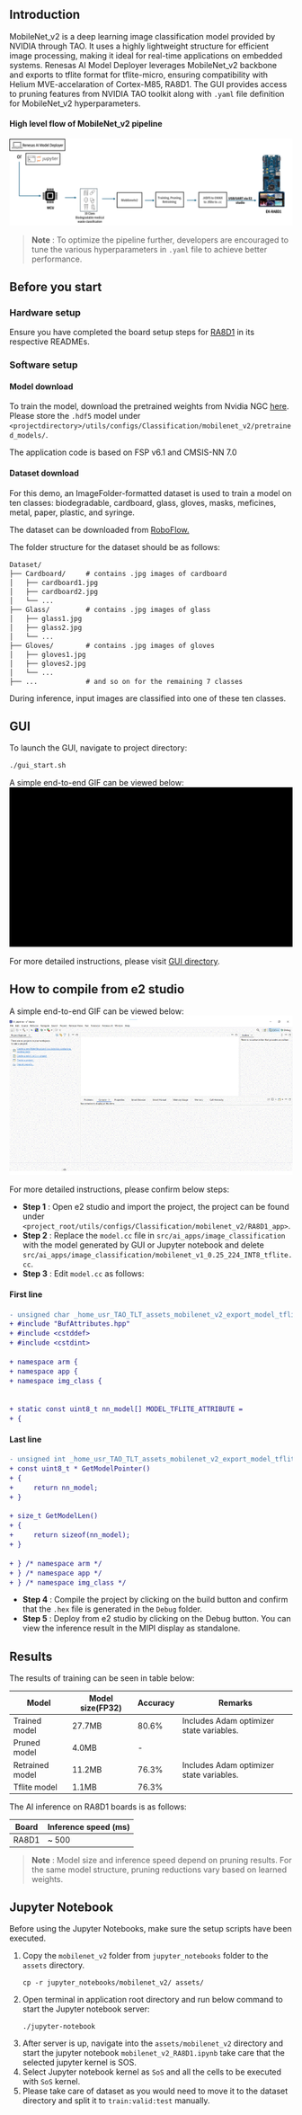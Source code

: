 ## Introduction

MobileNet_v2 is a deep learning image classification model provided by NVIDIA through TAO. It uses a highly lightweight structure for efficient image processing, making it ideal for real-time applications on embedded systems. Renesas AI Model Deployer leverages MobileNet_v2 backbone and exports to tflite format for tflite-micro, ensuring compatibility with Helium MVE-accelaration of Cortex-M85, RA8D1. The GUI provides access to pruning features from NVIDIA TAO toolkit along with `.yaml` file definition for MobileNet_v2 hyperparameters.

#### High level flow of MobileNet_v2 pipeline
![Renesas TAO GUI MobileNet_v2 pipeline](../../docs/assets/MobileNet_v2_workflow.png)


> **Note** : To optimize the pipeline further, developers are encouraged to tune the various hyperparameters in `.yaml` file to achieve better performance.

## Before you start

### Hardware setup 

Ensure you have completed the board setup steps  for [RA8D1](../../board_bringup/ra8d1/readme.md) in its respective READMEs.

### Software setup

#### Model download 
To train the model, download the pretrained weights from Nvidia NGC [here](https://catalog.ngc.nvidia.com/orgs/nvidia/teams/tao/models/pretrained_classification/files?version=mobilenet_v2).   
Please store the `.hdf5` model under `<projectdirectory>/utils/configs/Classification/mobilenet_v2/pretrained_models/`. 

The application code is based on FSP v6.1 and CMSIS-NN 7.0

#### Dataset download

For this demo, an ImageFolder-formatted dataset is used to train a model on ten classes: biodegradable, cardboard, glass, gloves, masks, meficines, metal, paper, plastic, and syringe.

The dataset can be downloaded from [RoboFlow.](https://universe.roboflow.com/gkhang/classification-waste)

The folder structure for the dataset should be as follows:
```
Dataset/
├── Cardboard/     # contains .jpg images of cardboard
│   ├── cardboard1.jpg
│   ├── cardboard2.jpg
│   └── ...
├── Glass/         # contains .jpg images of glass
│   ├── glass1.jpg
│   ├── glass2.jpg
│   └── ...
├── Gloves/        # contains .jpg images of gloves
│   ├── gloves1.jpg
│   ├── gloves2.jpg
│   └── ...
├── ...            # and so on for the remaining 7 classes

```
During inference, input images are classified into one of these ten classes.

## GUI 

To launch the GUI, navigate to project directory:
```bash
./gui_start.sh
```

A simple end-to-end GIF can be viewed below:
![MobileNet_v2 end-to-end](../../docs/assets/MobileNet_v2_GUI_workflow.gif)

For more detailed instructions, please visit [GUI directory](../../gui/readme.md).  

## How to compile from e2 studio
A simple end-to-end GIF can be viewed below:
![e2s end-to-end](../../docs/assets/e2s_workflow.gif)

For more detailed instructions, please confirm below steps:

- **Step 1** : Open e2 studio and import the project, the project can be found under `<project_root/utils/configs/Classification/mobilenet_v2/RA8D1_app>`.
- **Step 2** : Replace the `model.cc` file in `src/ai_apps/image_classification` with the model generated by GUI or Jupyter notebook and delete `src/ai_apps/image_classification/mobilenet_v1_0.25_224_INT8_tflite.cc`.
- **Step 3** : Edit `model.cc` as follows:
#### First line
```diff
- unsigned char _home_usr_TAO_TLT_assets_mobilenet_v2_export_model_tflite[] = {
+ #include "BufAttributes.hpp"
+ #include <cstddef>
+ #include <cstdint>

+ namespace arm {
+ namespace app {
+ namespace img_class {


+ static const uint8_t nn_model[] MODEL_TFLITE_ATTRIBUTE =
+ {
```
#### Last line
```diff
- unsigned int _home_usr_TAO_TLT_assets_mobilenet_v2_export_model_tflite_len = 854848;
+ const uint8_t * GetModelPointer()
+ {
+     return nn_model;
+ }

+ size_t GetModelLen()
+ {
+     return sizeof(nn_model);
+ }

+ } /* namespace arm */
+ } /* namespace app */
+ } /* namespace img_class */
```
- **Step 4** : Compile the project by clicking on the build button and confirm that the `.hex` file is generated in the `Debug` folder.
- **Step 5** : Deploy from e2 studio by clicking on the Debug button. You can view the inference result in the MIPI display as standalone.


## Results

The results of training can be seen in table below:

| Model              | Model size(FP32) | Accuracy | Remarks |
|--------------------|------------------|----------|---------|
| Trained model      | 27.7MB           | 80.6%    | Includes Adam optimizer state variables. |
| Pruned model       | 4.0MB            | -        |                                          |
| Retrained model    | 11.2MB           | 76.3%    | Includes Adam optimizer state variables. |
| Tflite model       | 1.1MB            | 76.3%    |                                          |

The AI inference on RA8D1 boards is as follows:

| Board   | Inference speed (ms) |
|---------|-----------------------|
| RA8D1   | ~ 500                 |

> **Note** : Model size and inference speed depend on pruning results. For the same model structure, pruning reductions vary based on learned weights.

## Jupyter Notebook
Before using the Jupyter Notebooks, make sure the setup scripts have been executed.

1. Copy the `mobilenet_v2` folder from `jupyter_notebooks` folder to the `assets` directory.
    ```
    cp -r jupyter_notebooks/mobilenet_v2/ assets/
    ```
2. Open terminal in application root directory and run below command to start the Jupyter notebook server:
    ```
    ./jupyter-notebook
    ```
3. After server is up, navigate into the `assets/mobilenet_v2` directory and start the jupyter notebook `mobilenet_v2_RA8D1.ipynb`
    take care that the selected jupyter kernel is SOS.
4. Select Jupyter notebook kernel as `SoS` and all the cells to be executed with `SoS` kernel.
5. Please take care of dataset as you would need to move it to the dataset directory and split it to `train:valid:test` manually.